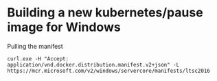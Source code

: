 # Building a new kubernetes/pause image for Windows


Pulling the manifest


```
curl.exe -H "Accept: application/vnd.docker.distribution.manifest.v2+json" -L https://mcr.microsoft.com/v2/windows/servercore/manifests/ltsc2016
```
